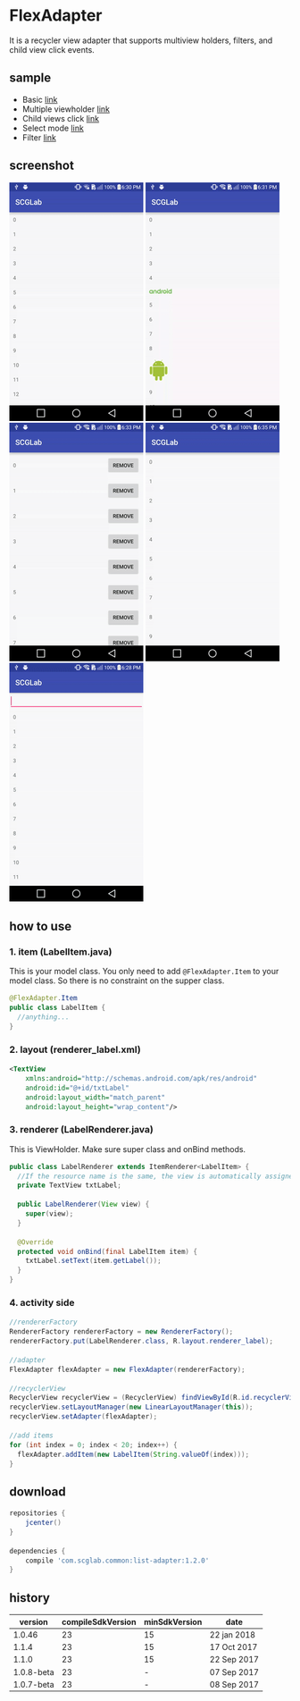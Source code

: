 FlexAdapter
====================
It is a recycler view adapter that supports multiview holders, filters, and child view click events.

sample
------
* Basic [link](/sample/src/main/java/com/scglab/common/BaseSampleActivity.java)
* Multiple viewholder [link](/sample/src/main/java/com/scglab/common/MultipleTypeSampleActivity.java)
* Child views click [link](/sample/src/main/java/com/scglab/common/ItemClickSampleActivity.java)
* Select mode [link](/sample/src/main/java/com/scglab/common/SelectModeSampleActivity.java)
* Filter [link](/sample/src/main/java/com/scglab/common/FilterSampleActivity.java)

screenshot
---------------------
![](/demo/listadapter_base.gif) ![](/demo/listadapter_multiple.gif) ![](/demo/listadapter_click.gif) ![](/demo/listadapter_select.gif) ![](/demo/listadapter_search.gif) 

how to use
---------------------
### 1. item (LabelItem.java)
This is your model class. You only need to add `@FlexAdapter.Item` to your model class. So there is no constraint on the supper class.
```java
@FlexAdapter.Item
public class LabelItem {
  //anything...
}
```
### 2. layout (renderer_label.xml)
```xml
<TextView
    xmlns:android="http://schemas.android.com/apk/res/android"
    android:id="@+id/txtLabel"
    android:layout_width="match_parent"
    android:layout_height="wrap_content"/>
```
### 3. renderer (LabelRenderer.java)
This is ViewHolder. Make sure super class and onBind methods.
```java
public class LabelRenderer extends ItemRenderer<LabelItem> {
  //If the resource name is the same, the view is automatically assigned
  private TextView txtLabel;

  public LabelRenderer(View view) {
    super(view);
  }

  @Override
  protected void onBind(final LabelItem item) {
    txtLabel.setText(item.getLabel());
  }
}
```
### 4. activity side
```java
//rendererFactory
RendererFactory rendererFactory = new RendererFactory();
rendererFactory.put(LabelRenderer.class, R.layout.renderer_label);

//adapter
FlexAdapter flexAdapter = new FlexAdapter(rendererFactory);

//recyclerView
RecyclerView recyclerView = (RecyclerView) findViewById(R.id.recyclerView);
recyclerView.setLayoutManager(new LinearLayoutManager(this));
recyclerView.setAdapter(flexAdapter);

//add items
for (int index = 0; index < 20; index++) {
  flexAdapter.addItem(new LabelItem(String.valueOf(index)));
}
```
download
---------------------
```gradle
repositories {
    jcenter()
}

dependencies {
    compile 'com.scglab.common:list-adapter:1.2.0'
}
```
history
---------------------
| version | compileSdkVersion | minSdkVersion | date |
| ------ | ------ | ------ | ------ |
| 1.0.46 | 23 | 15 | 22 jan 2018 |
| 1.1.4 | 23 | 15 | 17 Oct 2017 |
| 1.1.0 | 23 | 15 | 22 Sep 2017 |
| 1.0.8-beta | 23 | - | 07 Sep 2017 |
| 1.0.7-beta | 23 | - | 08 Sep 2017 |